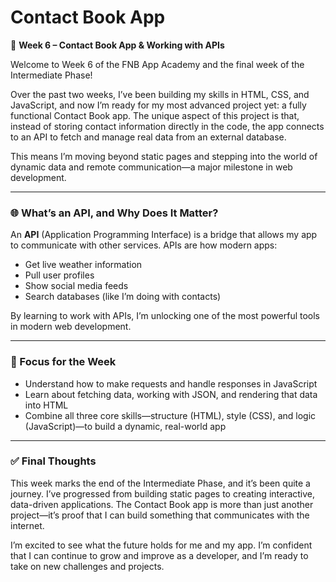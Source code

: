 # Contact Book App

📇 **Week 6 – Contact Book App & Working with APIs**

Welcome to Week 6 of the FNB App Academy and the final week of the Intermediate Phase!

Over the past two weeks, I’ve been building my skills in HTML, CSS, and JavaScript, and now I’m ready for my most advanced project yet: a fully functional Contact Book app. The unique aspect of this project is that, instead of storing contact information directly in the code, the app connects to an API to fetch and manage real data from an external database.

This means I’m moving beyond static pages and stepping into the world of dynamic data and remote communication—a major milestone in web development.

---

### 🌐 What’s an API, and Why Does It Matter?

An **API** (Application Programming Interface) is a bridge that allows my app to communicate with other services. APIs are how modern apps:

- Get live weather information
- Pull user profiles
- Show social media feeds
- Search databases (like I’m doing with contacts)

By learning to work with APIs, I’m unlocking one of the most powerful tools in modern web development.

---

### 🎯 Focus for the Week

- Understand how to make requests and handle responses in JavaScript
- Learn about fetching data, working with JSON, and rendering that data into HTML
- Combine all three core skills—structure (HTML), style (CSS), and logic (JavaScript)—to build a dynamic, real-world app

---

### ✅ Final Thoughts

This week marks the end of the Intermediate Phase, and it’s been quite a journey. I’ve progressed from building static pages to creating interactive, data-driven applications. The Contact Book app is more than just another project—it’s proof that I can build something that communicates with the internet.

I’m excited to see what the future holds for me and my app. I’m confident that I can continue to grow and improve as a developer, and I’m ready to take on new challenges and projects.
